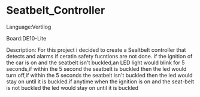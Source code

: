 # Seatbelt_Controller

Language:Vertilog 

Board:DE10-Lite

Description: For this project i decided to create a Sealtbelt controller that detects and alarms if ceratin safety fucntions are not done.
if the ignition of the car is on and the seatbelt isn't buckled,an LED light would blink for 5 seconds,if within the 5 second the seatbelt is buckled then the led would turn off,if within the 5 seconds the seatbelt isn't buckled then the led would stay on until it is buckled.if anytime when the ignition is on and the seat-belt is not buckled the led would stay on until it is buckled

